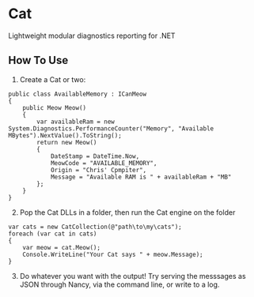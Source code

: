 Cat
=========

Lightweight modular diagnostics reporting for .NET

How To Use
----------

1. Create a Cat or two:

```
public class AvailableMemory : ICanMeow
{
	public Meow Meow()
	{
		var availableRam = new System.Diagnostics.PerformanceCounter("Memory", "Available MBytes").NextValue().ToString();
		return new Meow()
		{
			DateStamp = DateTime.Now,
			MeowCode = "AVAILABLE_MEMORY",
			Origin = "Chris' Cpmpiter",
			Message = "Available RAM is " + availableRam + "MB"
		};
	}
}
```

2. Pop the Cat DLLs in a folder, then run the Cat engine on the folder

```
var cats = new CatCollection(@"path\to\my\cats");
foreach (var cat in cats)
{
	var meow = cat.Meow();
	Console.WriteLine("Your Cat says " + meow.Message);
}
```

3. Do whatever you want with the output! Try serving the messsages as JSON through Nancy, via the command line, or write to a log. 


